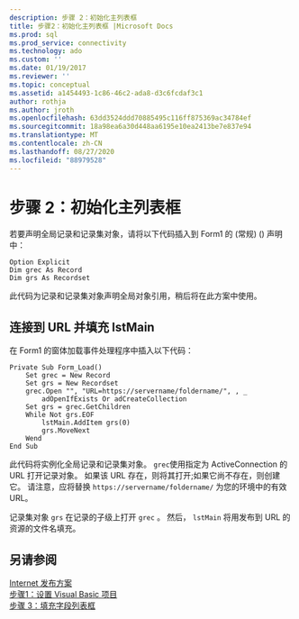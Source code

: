 ```yaml
---
description: 步骤 2：初始化主列表框
title: 步骤2：初始化主列表框 |Microsoft Docs
ms.prod: sql
ms.prod_service: connectivity
ms.technology: ado
ms.custom: ''
ms.date: 01/19/2017
ms.reviewer: ''
ms.topic: conceptual
ms.assetid: a1454493-1c86-46c2-ada8-d3c6fcdaf3c1
author: rothja
ms.author: jroth
ms.openlocfilehash: 63dd3524ddd70885495c116ff875369ac34784ef
ms.sourcegitcommit: 18a98ea6a30d448aa6195e10ea2413be7e837e94
ms.translationtype: MT
ms.contentlocale: zh-CN
ms.lasthandoff: 08/27/2020
ms.locfileid: "88979528"
---
```

# <a name="step-2-initialize-the-main-list-box"></a>步骤 2：初始化主列表框
若要声明全局记录和记录集对象，请将以下代码插入到 Form1 的 (常规)  () 声明中：  
  
```  
Option Explicit  
Dim grec As Record  
Dim grs As Recordset  
```  
  
 此代码为记录和记录集对象声明全局对象引用，稍后将在此方案中使用。  
  
## <a name="to-connect-to-a-url-and-populate-lstmain"></a>连接到 URL 并填充 lstMain  
 在 Form1 的窗体加载事件处理程序中插入以下代码：  
  
```  
Private Sub Form_Load()  
    Set grec = New Record  
    Set grs = New Recordset  
    grec.Open "", "URL=https://servername/foldername/", , _  
        adOpenIfExists Or adCreateCollection  
    Set grs = grec.GetChildren  
    While Not grs.EOF  
        lstMain.AddItem grs(0)  
        grs.MoveNext  
    Wend  
End Sub  
```  
  
 此代码将实例化全局记录和记录集对象。 `grec`使用指定为 ActiveConnection 的 URL 打开记录对象。 如果该 URL 存在，则将其打开;如果它尚不存在，则创建它。 请注意，应将替换 `https://servername/foldername/` 为您的环境中的有效 URL。  
  
 记录集对象 `grs` 在记录的子级上打开 `grec` 。 然后， `lstMain` 将用发布到 URL 的资源的文件名填充。  
  
## <a name="see-also"></a>另请参阅  
 [Internet 发布方案](../../../ado/guide/data/internet-publishing-scenario.md)   
 [步骤1：设置 Visual Basic 项目](../../../ado/guide/data/step-1-set-up-the-visual-basic-project.md)   
 [步骤 3：填充字段列表框](../../../ado/guide/data/step-3-populate-the-fields-list-box.md)
